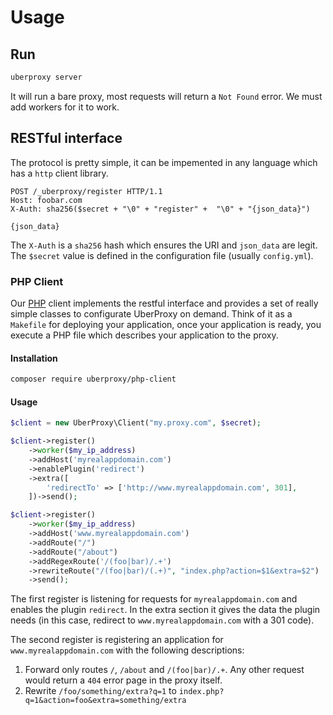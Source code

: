 # Usage

## Run

```bash
uberproxy server
```

It will run a bare proxy, most requests will return a `Not Found` error. We must add workers for it to work.

## RESTful interface

The protocol is pretty simple, it can be impemented in any language which has a `http` client library.

```
POST /_uberproxy/register HTTP/1.1
Host: foobar.com
X-Auth: sha256($secret + "\0" + "register" +  "\0" + "{json_data}")

{json_data}
```

The `X-Auth` is a `sha256` hash which ensures the URI and `json_data` are legit. The `$secret` value is defined in the configuration file (usually `config.yml`).

### PHP Client
Our [PHP](https://github.com/uberproxy/php-sdk) client implements the restful interface and provides a set of really simple classes to configurate UberProxy on demand. Think of it as a `Makefile` for deploying your application, once your application is ready, you execute a PHP file which describes your application to the proxy.

#### Installation

```bash
composer require uberproxy/php-client
```

#### Usage

```php
$client = new UberProxy\Client("my.proxy.com", $secret);

$client->register()
    ->worker($my_ip_address)
    ->addHost('myrealappdomain.com')
    ->enablePlugin('redirect')
    ->extra([
        'redirectTo' => ['http://www.myrealappdomain.com', 301],
    ])->send();

$client->register()
    ->worker($my_ip_address)
    ->addHost('www.myrealappdomain.com')
    ->addRoute("/")
    ->addRoute("/about")
    ->addRegexRoute('/(foo|bar)/.+')
    ->rewriteRoute("/(foo|bar)/(.+)", "index.php?action=$1&extra=$2")
    ->send();
```

The first register is listening for requests for `myrealappdomain.com` and enables the plugin `redirect`. In the extra section it gives the data the plugin needs (in this case, redirect to `www.myrealappdomain.com` with a 301 code).

The second register is registering an application for `www.myrealappdomain.com` with the following descriptions:

 1. Forward only routes `/`, `/about` and `/(foo|bar)/.+`. Any other request would return a `404` error page in the proxy itself.
 2. Rewrite `/foo/something/extra?q=1` to `index.php?q=1&action=foo&extra=something/extra`




